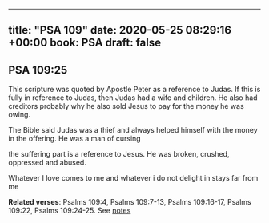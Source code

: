 
---
title: "PSA 109"
date: 2020-05-25 08:29:16 +00:00
book: PSA
draft: false
---

## PSA 109:25

This scripture was quoted by Apostle Peter as a reference to Judas. If this is fully in reference to Judas, then Judas had a wife and children. He also had creditors probably why he also sold Jesus to pay for the money he was owing.

The Bible said Judas was a thief and always helped himself with the money in the offering. He was a man of cursing

the suffering part is a reference to Jesus. He was broken, crushed, oppressed and abused.

Whatever I love comes to me and whatever i do not delight in stays far from me

**Related verses**: Psalms 109:4, Psalms 109:7-13, Psalms 109:16-17, Psalms 109:22, Psalms 109:24-25. See [notes](https://my.bible.com/notes/3437142841284616937)

